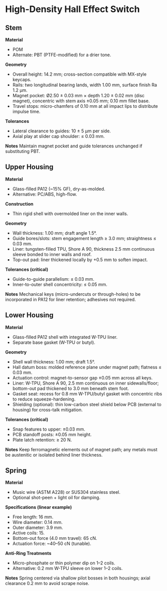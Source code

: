 # High-Density Hall Effect Switch

## Stem

**Material**

* POM
* Alternate: PBT (PTFE-modified) for a drier tone.

**Geometry**

* Overall height: 14.2 mm; cross-section compatible with MX-style keycaps.
* Rails: two longitudinal bearing lands, width 1.00 mm, surface finish Ra 1.2 µm.
* Magnet pocket: Ø2.50 ± 0.03 mm × depth 1.20 ± 0.02 mm (disc magnet), concentric with stem axis ±0.05 mm; 0.10 mm fillet base.
* Travel stops: micro-chamfers of 0.10 mm at all impact lips to distribute impulse time.

**Tolerances**

* Lateral clearance to guides: 10 ± 5 µm per side.
* Axial play at slider cap shoulder: ≤ 0.03 mm.

**Notes**
Maintain magnet pocket and guide tolerances unchanged if substituting PBT.

## Upper Housing

**Material**

* Glass-filled PA12 (\~15% GF), dry-as-molded.
* Alternative: PC/ABS, high-flow.

**Construction**

* Thin rigid shell with overmolded liner on the inner walls.

**Geometry**

* Wall thickness: 1.00 mm; draft angle 1.5°.
* Guide bores/slots: stem engagement length ≥ 3.0 mm; straightness ≤ 0.03 mm.
* Liner: tungsten-filled TPU, Shore A 90, thickness 2.5 mm continuous sleeve bonded to inner walls and roof.
* Top-out pad: liner thickened locally by +0.5 mm to soften impact.

**Tolerances (critical)**

* Guide-to-guide parallelism: ≤ 0.03 mm.
* Inner-to-outer shell concentricity: ≤ 0.05 mm.

**Notes**
Mechanical keys (micro-undercuts or through-holes) to be incorporated in PA12 for liner retention; adhesives not required.

## Lower Housing

**Material**

* Glass-filled PA12 shell with integrated W-TPU liner.
* Separate base gasket (W-TPU or butyl).

**Geometry**

* Shell wall thickness: 1.00 mm; draft 1.5°.
* Hall datum boss: molded reference plane under magnet path; flatness ≤ 0.03 mm.
* Actuation control: magnet-to-sensor gap ±0.05 mm across all keys.
* Liner: W-TPU, Shore A 90, 2.5 mm continuous on inner sidewalls/floor; bottom-out pad thickened to 3.0 mm beneath stem foot.
* Gasket seat: recess for 0.8 mm W-TPU/butyl gasket with concentric ribs to reduce squeeze-hardening.
* Shielding (optional): thin low-carbon steel shield below PCB (external to housing) for cross-talk mitigation.

**Tolerances (critical)**

* Snap features to upper: ±0.03 mm.
* PCB standoff posts: ±0.05 mm height.
* Plate latch retention: ≥ 20 N.

**Notes**
Keep ferromagnetic elements out of magnet path; any metals must be austenitic or isolated behind liner thickness.

## Spring

**Material**

* Music wire (ASTM A228) or SUS304 stainless steel.
* Optional shot-peen + light oil for damping.

**Specifications (linear example)**

* Free length: 16 mm.
* Wire diameter: 0.14 mm.
* Outer diameter: 3.9 mm.
* Active coils: 15.
* Bottom-out force (4.0 mm travel): 65 cN.
* Actuation force: \~40–50 cN (tunable).

**Anti-Ring Treatments**

* Micro-phosphate or thin polymer dip on 1–2 coils.
* Alternative: 0.2 mm W-TPU sleeve on lower 1–2 coils.

**Notes**
Spring centered via shallow pilot bosses in both housings; axial clearance 0.2 mm to avoid scrape noise.
